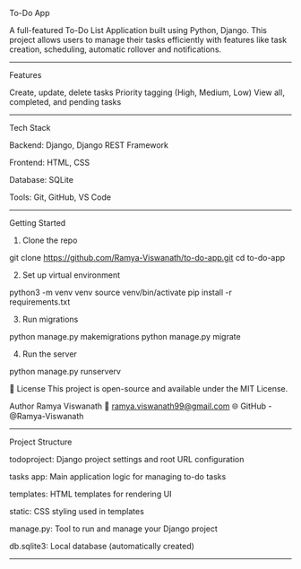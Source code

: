 To-Do App

A full-featured To-Do List Application built using Python, Django. This project allows users to manage their tasks efficiently with features like task creation, scheduling, automatic rollover and notifications.

---

Features

Create, update, delete tasks
Priority tagging (High, Medium, Low)
View all, completed, and pending tasks

---

Tech Stack

Backend: Django, Django REST Framework

Frontend: HTML, CSS

Database: SQLite 

Tools: Git, GitHub, VS Code

---

Getting Started
1. Clone the repo

git clone https://github.com/Ramya-Viswanath/to-do-app.git
cd to-do-app

2. Set up virtual environment

python3 -m venv venv
source venv/bin/activate
pip install -r requirements.txt

3. Run migrations

python manage.py makemigrations
python manage.py migrate

4. Run the server

python manage.py runserverv

📄 License
This project is open-source and available under the MIT License.

Author
Ramya Viswanath
📧 ramya.viswanath99@gmail.com
🌐 GitHub - @Ramya-Viswanath

---

Project Structure

todoproject: Django project settings and root URL configuration

tasks app: Main application logic for managing to-do tasks

templates: HTML templates for rendering UI

static:	CSS styling used in templates

manage.py:	Tool to run and manage your Django project

db.sqlite3:	Local database (automatically created)

---
